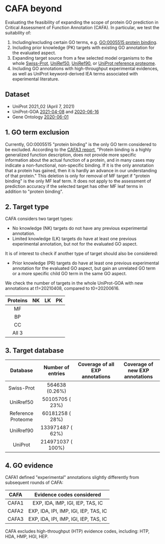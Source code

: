 # CAFA beyond #
Evaluating the feasibility of expanding the scope of  protein GO prediction in Critical Assessment of Function Annotation (CAFA).
In particular, we test the suitability of:
1. Including/excluding certain GO terms, e.g. [GO:0005515 protein binding](https://www.ebi.ac.uk/QuickGO/term/GO:0005515).
2. Including prior knowledge (PK) targets with existing GO annotation for the evaluated aspect.
3. Expanding target source from a few selected model organisms to the whole [Swiss-Prot](https://www.uniprot.org/uniprot/?query=reviewed:yes), [UniRef50](https://www.uniprot.org/uniref/?query=&fil=identity:0.5), [UniRef90](https://www.uniprot.org/uniref/?query=&fil=identity:0.9), or [UniProt reference proteome](https://www.uniprot.org/uniprot/?query=proteome%3a(reference%3ayes)).
4. Including GO annotations with high-throughput experimental evidences, as well as UniProt keyword-derived IEA terms associated with experimental literature.

## Dataset ##
* UniProt 2021_02 (April 7, 2021)
* UniProt-GOA [2021-04-08](ftp://ftp.ebi.ac.uk/pub/databases/GO/goa/old/UNIPROT/goa_uniprot_all.gpa.203.gz) and [2020-06-16](ftp://ftp.ebi.ac.uk/pub/databases/GO/goa/old/UNIPROT/goa_uniprot_all.gaf.198.gz)
* Gene Ontology [2020-06-01](http://release.geneontology.org/2020-06-01/ontology/go-basic.obo)

## 1. GO term exclusion ##

Currently, GO:0005515 "protein binding" is the only GO term considered to be excluded. According to the [CAFA3 report](http://dx.doi.org/10.1186/s13059-019-1835-8), "Protein binding is a highly generalized function description, does not provide more specific information about the actual function of a protein, and in many cases may indicate a non-functional, non-specific binding. If it is the only annotation that a protein has gained, then it is hardly an advance in our understanding of that protein." This deletion is only for removal of MF target if "protein binding" is the only MF leaf term. It does not apply to the assessment of prediction accuracy if the selected target has other MF leaf terms in addition to "protein binding".

## 2. Target type ##

CAFA considers two target types:
* No knowledge (NK) targets do not have any previous experimental annotation.
* Limited knowledge (LK) targets do have at least one previous experimental annotation, but not for the evaluated GO aspect.

It is of interest to check if another type of target should also be considered:
* Prior knowledge (PR) targets do have at least one previous experimental annotation for the evaluated GO aspect, but gain an unrelated GO term or a more specific child GO term in the same GO aspect.

We check the number of targets in the whole UniProt-GOA with new annotations at t1=20210408, compared to t0=20200616.

| Proteins  | NK   | LK   | PK   |
| :--:      | :--: | :--: | :--: |
| MF        |      |      |      |
| BP        |      |      |      |
| CC        |      |      |      |
| All 3     |      |      |      |

## 3. Target database ##

| Database           | Number of entries | Coverage of all EXP annotations | Coverage of new EXP annotations |
|   :--:             |  :--:             | :--:                            | :--:                            |
| Swiss-Prot         |    564638 (0.26%) |                                 |                                 |
| UniRref50          |  50105705 (  23%) |                                 |                                 |
| Reference Proteome |  60181258 (  28%) |                                 |                                 |
| UniRref90          | 133971487 (  62%) |                                 |                                 |
| UniProt            | 214971037 ( 100%) |                                 |                                 |


## 4. GO evidence ##

CAFA1 defined "experimental" annotations slightly differently from subsequent rounds of CAFA:

| CAFA  | Evidence codes considered             |
| :--:  | :--:                                  |
| CAFA1 | EXP, IDA,      IMP, IGI, IEP, TAS, IC |
| CAFA2 | EXP, IDA, IPI, IMP, IGI, IEP, TAS, IC |
| CAFA3 | EXP, IDA, IPI, IMP, IGI, IEP, TAS, IC |

CAFA excludes high-throughput (HTP) evidence codes, including: HTP, HDA, HMP, HGI, HEP.
